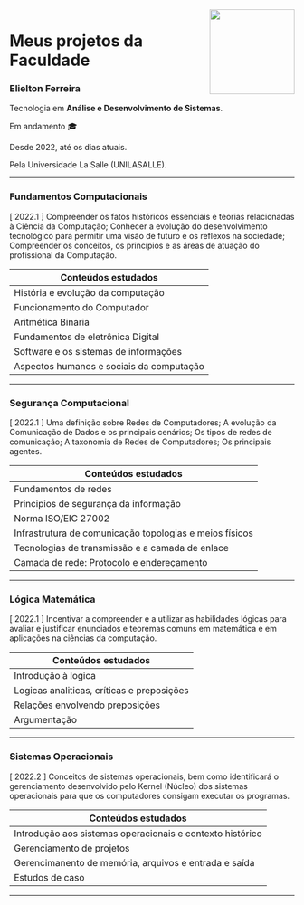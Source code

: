 <img src="https://user-images.githubusercontent.com/105839909/234126586-d2d133a2-3f96-4c83-b4d7-f1f272848675.png" width="150" align="right">

# Meus projetos da Faculdade

### Elielton Ferreira

Tecnologia em **Análise e Desenvolvimento de Sistemas**.

Em andamento :mortar_board:

Desde 2022, até os dias atuais.

Pela Universidade La Salle (UNILASALLE).


---

### Fundamentos Computacionais 

[ 2022.1 ]
Compreender os fatos históricos essenciais e teorias relacionadas à Ciência da Computação; Conhecer a evolução do desenvolvimento tecnológico para permitir uma visão de futuro e os reflexos na sociedade; Compreender os conceitos, os princípios e as áreas de atuação do profissional da Computação.


| Conteúdos estudados                      |
| -----------------------------------------|
| História e evolução da computação        |
| Funcionamento do Computador              |
| Aritmética Binaria                       |
| Fundamentos de eletrônica Digital        |
| Software e os sistemas de informações    |
| Aspectos humanos e sociais da computação |

---

### Segurança Computacional

[ 2022.1 ] 
Uma definição sobre Redes de Computadores; A evolução da Comunicação de Dados e os principais cenários; Os tipos de redes de comunicação; A taxonomia de Redes de Computadores; Os principais agentes.


| Conteúdos estudados                                     |
| --------------------------------------------------------|
| Fundamentos de redes                                    |
| Principios de segurança da informação                   |
| Norma ISO/EIC 27002                                     |
| Infrastrutura de comunicação topologias e meios físicos |
| Tecnologias de transmissão e a camada de enlace         |
| Camada de rede: Protocolo e endereçamento               |

---

### Lógica Matemática

[ 2022.1 ] 
Incentivar a compreender e a utilizar as habilidades lógicas para avaliar e justificar enunciados e teoremas comuns em matemática e em aplicações na ciências da computação.


| Conteúdos estudados                       |
| ------------------------------------------|
| Introdução à logica                       |
| Logicas analiticas, críticas e preposições|
| Relações envolvendo preposições           |
| Argumentação                              |

---

### Sistemas Operacionais

[ 2022.2 ] 
Conceitos de sistemas operacionais, bem como identificará o gerenciamento desenvolvido pelo Kernel (Núcleo) dos sistemas operacionais para que os computadores consigam executar os programas.


| Conteúdos estudados                                     |
| --------------------------------------------------------|
|Introdução aos sistemas operacionais e contexto histórico|
|Gerenciamento de projetos                                |
|Gerencimanento de memória, arquivos e entrada e saída    |
|Estudos de caso                                          |

---







